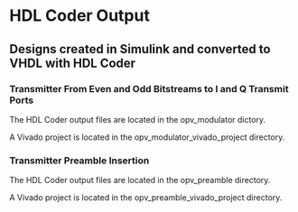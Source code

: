 # HDL Coder Output
## Designs created in Simulink and converted to VHDL with HDL Coder
### Transmitter From Even and Odd Bitstreams to I and Q Transmit Ports

The HDL Coder output files are located in the opv_modulator dictory.

A Vivado project is located in the opv_modulator_vivado_project directory. 

### Transmitter Preamble Insertion

The HDL Coder output files are located in the opv_preamble directory.

A Vivado project is located in the opv_preamble_vivado_project directory.
